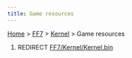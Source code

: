 ```yaml
---
title: Game resources
---
```


[Home](../../Main%20Page.md) > [FF7](../../FF7.md) > [Kernel](../Kernel.md) > Game resources

1.  REDIRECT [FF7/Kernel/Kernel.bin][]

  [FF7/Kernel/Kernel.bin]: Kernel.bin.md "wikilink"
